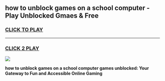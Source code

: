 
## how to unblock games on a school computer - Play Unblocked Gmaes & Free
<h3>
<a href="https://premium.freeplayer.one?title=how_to_unblock_games_on_a_school_computer&ref=20F">CLICK TO PLAY</a></h3>
<hr>

<h3>
<a href="https://premium.freeplayer.one?title=how_to_unblock_games_on_a_school_computer&ref=20F">CLICK 2 PLAY</a>
  
</h3>

<a href="https://premium.freeplayer.one?title=how_to_unblock_games_on_a_school_computer&ref=20F/"><img src="https://clearcache.store/games.png"></a>


**how to unblock games on a school computer games unblocked: Your Gateway to Fun and Accessible Online Gaming**
